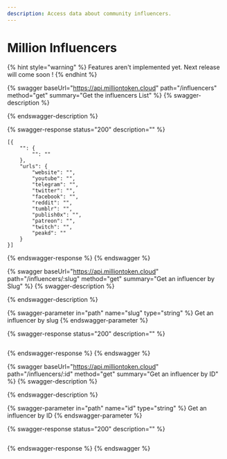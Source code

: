 ```yaml
---
description: Access data about community influencers.
---
```


# Million Influencers

{% hint style="warning" %}
Features aren't implemented yet. Next release will come soon !
{% endhint %}

{% swagger baseUrl="https://api.milliontoken.cloud" path="/influencers" method="get" summary="Get the influencers List" %}
{% swagger-description %}

{% endswagger-description %}

{% swagger-response status="200" description="" %}
```
[{
    "": {
        "": ""
    },
    "urls": {
        "website": "",
        "youtube": "",
        "telegram": "",
        "twitter": "",
        "facebook": "",
        "reddit": "",
        "tumblr": "",
        "publish0x": "",
        "patreon": "",
        "twitch": "",
        "peakd": ""
    }
}]
```
{% endswagger-response %}
{% endswagger %}

{% swagger baseUrl="https://api.milliontoken.cloud" path="/influencers/:slug" method="get" summary="Get an influencer by Slug" %}
{% swagger-description %}

{% endswagger-description %}

{% swagger-parameter in="path" name="slug" type="string" %}
Get an influencer by slug
{% endswagger-parameter %}

{% swagger-response status="200" description="" %}
```
```
{% endswagger-response %}
{% endswagger %}

{% swagger baseUrl="https://api.milliontoken.cloud" path="/influencers/:id" method="get" summary="Get an influencer by ID" %}
{% swagger-description %}

{% endswagger-description %}

{% swagger-parameter in="path" name="id" type="string" %}
Get an influencer by ID
{% endswagger-parameter %}

{% swagger-response status="200" description="" %}
```
```
{% endswagger-response %}
{% endswagger %}
